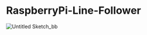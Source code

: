 # RaspberryPi-Line-Follower

![Untitled Sketch_bb](https://user-images.githubusercontent.com/45635614/130214596-1dcd54f3-641b-4ffa-b7a6-56d699cd764b.png)
